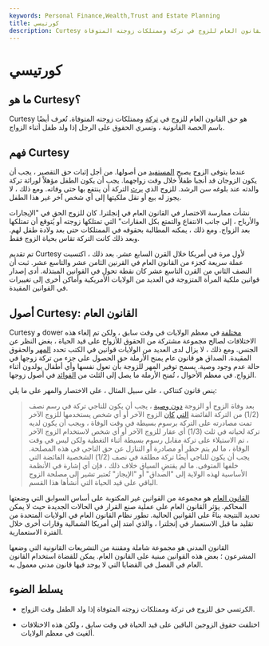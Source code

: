 ```yaml
---
keywords: Personal Finance,Wealth,Trust and Estate Planning
title: كورتيسي
description: Curtesy هو حق القانون العام للزوج في تركة وممتلكات زوجته المتوفاة.
---
```


# كورتيسي
## ما هو Curtesy؟

Curtesy هو حق القانون العام للزوج في [تركة](/estate) وممتلكات زوجته المتوفاة. تُعرف أيضًا باسم الحصة القانونية ، وتسري الحقوق على الرجل إذا ولد طفل أثناء الزواج.

## فهم Curtesy

عندما يتوفى الزوج يصبح [المستفيد](/beneficiary) من أصولها. من أجل إثبات حق التقصير ، يجب أن يكون الزوجان قد أنجبا طفلاً خلال وقت زواجهما. يجب أن يكون الطفل مؤهلاً لوراثة تركة والدته عند بلوغه سن الرشد. للزوج الذي [يرث](/inheritance) التركة أن ينتفع بها حتى وفاته. ومع ذلك ، لا يجوز له بيع أو نقل ملكيتها إلى أي شخص آخر غير هذا الطفل.

نشأت ممارسة الاختصار في القانون العام في إنجلترا. كان للزوج الحق في "الإيجارات والأرباح ، إلى جانب الانتفاع والتمتع بكل العقارات" التي تمتلكها زوجته أو يُتوقع أن تمتلكها بعد الزواج. ومع ذلك ، يمكنه المطالبة بحقوقه في الممتلكات حتى بعد ولادة طفل لهم. وبعد ذلك كانت التركة تقاس بحياة الزوج فقط.

تم تقديم Curtesy لأول مرة في أمريكا خلال القرن السابع عشر. بعد ذلك ، اكتسبت عملة سريعة كجزء من القانون العام في القرنين الثامن عشر والتاسع عشر. ثبت أن النصف الثاني من القرن التاسع عشر كان نقطة تحول في القوانين المبتذلة. أدى إصدار قوانين ملكية المرأة المتزوجة في العديد من الولايات الأمريكية وأماكن أخرى إلى تغييرات في القوانين المقيدة.

## أصول Curtesy: القانون العام

Curtesy و dower [مختلفة](/dower) في معظم الولايات في وقت سابق ، ولكن تم إلغاء هذه الاختلافات لصالح مجموعة مشتركة من الحقوق للأزواج على قيد الحياة ، بغض النظر عن الجنس. ومع ذلك ، لا يزال لدى العديد من الولايات قوانين في الكتب تحدد [المهر](/dower) والحقوق المقيدة. الصداق هو قانون عام يمنح الأرملة حق الحصول على جزء من تركة زوجها في حالة عدم وجود وصية. يسمح توفير المهر للزوجة بأن تعول نفسها وأي أطفال يولدون أثناء الزواج. في معظم الأحوال ، تُمنح الأرملة ما يصل إلى الثلث من [الفوائد](/interest) في أصول زوجها.

ينص قانون كنتاكي ، على سبيل المثال ، على الاختصار والمهر على ما يلي:

>

> بعد وفاة الزوج أو الزوجة [دون وصية](/intestate) ، يجب أن يكون للناجي تركة في رسم نصف (1/2) من التركة الفائضة [التي](/realestate) [كان](/realestate) الزوج الآخر أو أي شخص يستخدمها للزوج الآخر تمت مصادرته على التركة برسوم بسيطة في وقت الوفاة ، ويجب أن يكون لديه تركة لحياته في ثلث (1/3) أي عقار للزوج الآخر أو أي شخص لاستخدام الزوج الآخر ، تم الاستيلاء على تركة مقابل رسوم بسيطة أثناء التغطية ولكن ليس في وقت الوفاة ، ما لم يتم حظر أو مصادرة أو التنازل عن حق الناجي في هذه المصلحة. يجب أن يكون للناجي أيضًا تركة مطلقة في نصف (1/2) الشخصية الفائضة التي خلفها المتوفى. ما لم يقتضِ السياق خلاف ذلك ، فإن أي إشارة في الأنظمة الأساسية لهذه الولاية إلى "الصداق" أو "الإيجاز" تُعتبر تشير إلى مصلحة الزوج الباقي على قيد الحياة التي أنشأها هذا القسم.

>

[القانون العام](/common-law) هو مجموعة من القوانين غير المكتوبة على أساس السوابق التي وضعتها المحاكم. يؤثر القانون العام على عملية صنع القرار في الحالات الجديدة حيث لا يمكن تحديد النتيجة بناءً على القوانين الحالية. تطور نظام القانون العام في الولايات المتحدة من تقليد ما قبل الاستعمار في إنجلترا ، والذي امتد إلى أمريكا الشمالية وقارات أخرى خلال الفترة الاستعمارية.

القانون المدني هو مجموعة شاملة ومقننة من التشريعات القانونية التي وضعها المشرعون ؛ بعض هذه القوانين مبنية على القانون العام. يمكن للقضاة استخدام القانون العام في الفصل في القضايا التي لا يوجد فيها قانون مدني معمول به.

## يسلط الضوء

- الكرتسي حق للزوج في تركة وممتلكات زوجته المتوفاة إذا ولد الطفل وقت الزواج.

- اختلفت حقوق الزوجين الباقين على قيد الحياة في وقت سابق ، ولكن هذه الاختلافات ألغيت في معظم الولايات.

